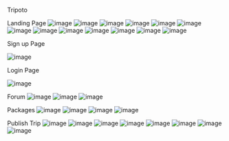Tripoto 

Landing Page
![image](https://user-images.githubusercontent.com/110039298/215248238-8978c791-851b-4674-8b7b-84a4e0b97080.png)
![image](https://user-images.githubusercontent.com/110039298/215248337-7851e01e-b36b-40b8-8654-662b40d475ae.png)
![image](https://user-images.githubusercontent.com/110039298/215248471-394c0f51-a27f-41b5-89b7-adac6c28a4b8.png)
![image](https://user-images.githubusercontent.com/110039298/215248355-2887f238-d7c5-4a1f-9897-17aa69cd7246.png)
![image](https://user-images.githubusercontent.com/110039298/215248369-576e8127-a311-4c1a-a69a-8185faa47387.png)
![image](https://user-images.githubusercontent.com/110039298/215248377-1241d5d1-2588-4884-b4f2-17f774927bd2.png)
![image](https://user-images.githubusercontent.com/110039298/215243480-f5af434b-60f8-400f-981f-3d8e1790efd8.png)
![image](https://user-images.githubusercontent.com/110039298/215243497-88b76909-59c2-467d-995d-3f1b2acc4f3d.png)
![image](https://user-images.githubusercontent.com/110039298/215243514-ecb55108-6158-4ace-bb0a-75b576cff2ee.png)
![image](https://user-images.githubusercontent.com/110039298/215243536-1f8384b1-69dc-4bb4-a468-933706c8c26c.png)
![image](https://user-images.githubusercontent.com/110039298/215243547-e8b654d6-b26d-49b0-8654-23ff09dcb7f0.png)
![image](https://user-images.githubusercontent.com/110039298/215243555-26c2b595-deca-46cc-93ff-b817b654a53d.png)
![image](https://user-images.githubusercontent.com/110039298/215243561-d181901a-dda5-4061-9f0b-b167369b0fca.png)


Sign up Page

![image](https://user-images.githubusercontent.com/110039298/215243594-90108e23-8bb3-4829-92f3-3e1baddf8689.png)


Login Page

![image](https://user-images.githubusercontent.com/110039298/215243618-8c8a0568-4875-4a9e-8005-c2dff2ebafea.png)


Forum
![image](https://user-images.githubusercontent.com/110039298/215248083-88e8db18-7152-47be-92b8-cd8010f4385e.png)
![image](https://user-images.githubusercontent.com/110039298/215248109-aa113923-8b50-4f58-8a9d-acf99ab9f192.png)
![image](https://user-images.githubusercontent.com/110039298/215248117-30c7ebc6-a071-42e2-a497-4fc867841aea.png)



Packages
![image](https://user-images.githubusercontent.com/110039298/215244994-c81d9a3a-49a3-41b0-a545-edc25c87c74d.png)
![image](https://user-images.githubusercontent.com/110039298/215245263-a95aea72-ae9d-4025-ac32-725e966fda33.png)
![image](https://user-images.githubusercontent.com/110039298/215246910-1d544fdb-3e18-410d-b060-0a25f3af42dc.png)
![image](https://user-images.githubusercontent.com/110039298/215247396-0368a9e7-1b0f-4156-b3b5-ea2cfcbc41cd.png)


Publish Trip
![image](https://user-images.githubusercontent.com/110039298/215247830-238db36b-be0a-4117-b80e-ac4b29d1995f.png)
![image](https://user-images.githubusercontent.com/110039298/215247838-4cc4b95b-f6db-4721-8366-4c181cd46bea.png)
![image](https://user-images.githubusercontent.com/110039298/215247847-b995dcc8-ebc5-42aa-b7f0-ed284af9ea5b.png)
![image](https://user-images.githubusercontent.com/110039298/215247856-c0d8520b-7380-4a2b-b21c-5a2b5b91d0a8.png)
![image](https://user-images.githubusercontent.com/110039298/215247872-76c707eb-efa8-4f62-9e3a-b4004e9da638.png)
![image](https://user-images.githubusercontent.com/110039298/215247893-00393039-5fb7-4646-b1fd-716ea3ad41dc.png)
![image](https://user-images.githubusercontent.com/110039298/215247903-8845c7f0-8bec-47c2-b11c-e5096159311f.png)
![image](https://user-images.githubusercontent.com/110039298/215247953-bf9ff983-8898-4f4c-8a38-4418b79eba54.png)






